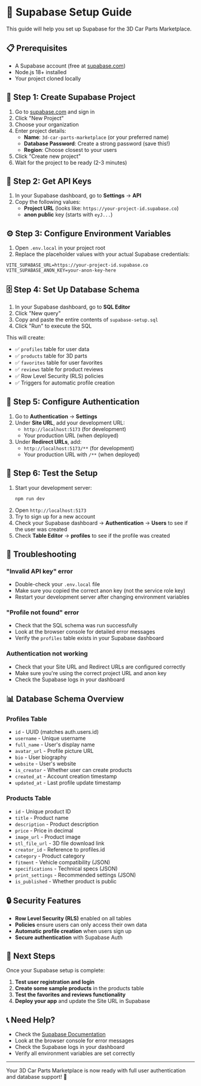 # 🚀 Supabase Setup Guide

This guide will help you set up Supabase for the 3D Car Parts Marketplace.

## 📋 Prerequisites

- A Supabase account (free at [supabase.com](https://supabase.com))
- Node.js 18+ installed
- Your project cloned locally

## 🔧 Step 1: Create Supabase Project

1. Go to [supabase.com](https://supabase.com) and sign in
2. Click "New Project"
3. Choose your organization
4. Enter project details:
   - **Name**: `3d-car-parts-marketplace` (or your preferred name)
   - **Database Password**: Create a strong password (save this!)
   - **Region**: Choose closest to your users
5. Click "Create new project"
6. Wait for the project to be ready (2-3 minutes)

## 🔑 Step 2: Get API Keys

1. In your Supabase dashboard, go to **Settings** → **API**
2. Copy the following values:
   - **Project URL** (looks like: `https://your-project-id.supabase.co`)
   - **anon public** key (starts with `eyJ...`)

## ⚙️ Step 3: Configure Environment Variables

1. Open `.env.local` in your project root
2. Replace the placeholder values with your actual Supabase credentials:

```env
VITE_SUPABASE_URL=https://your-project-id.supabase.co
VITE_SUPABASE_ANON_KEY=your-anon-key-here
```

## 🗄️ Step 4: Set Up Database Schema

1. In your Supabase dashboard, go to **SQL Editor**
2. Click "New query"
3. Copy and paste the entire contents of `supabase-setup.sql`
4. Click "Run" to execute the SQL

This will create:
- ✅ `profiles` table for user data
- ✅ `products` table for 3D parts
- ✅ `favorites` table for user favorites
- ✅ `reviews` table for product reviews
- ✅ Row Level Security (RLS) policies
- ✅ Triggers for automatic profile creation

## 🔐 Step 5: Configure Authentication

1. Go to **Authentication** → **Settings**
2. Under **Site URL**, add your development URL:
   - `http://localhost:5173` (for development)
   - Your production URL (when deployed)
3. Under **Redirect URLs**, add:
   - `http://localhost:5173/**` (for development)
   - Your production URL with `/**` (when deployed)

## 🧪 Step 6: Test the Setup

1. Start your development server:
   ```bash
   npm run dev
   ```
2. Open `http://localhost:5173`
3. Try to sign up for a new account
4. Check your Supabase dashboard → **Authentication** → **Users** to see if the user was created
5. Check **Table Editor** → **profiles** to see if the profile was created

## 🚨 Troubleshooting

### "Invalid API key" error
- Double-check your `.env.local` file
- Make sure you copied the correct anon key (not the service role key)
- Restart your development server after changing environment variables

### "Profile not found" error
- Check that the SQL schema was run successfully
- Look at the browser console for detailed error messages
- Verify the `profiles` table exists in your Supabase dashboard

### Authentication not working
- Check that your Site URL and Redirect URLs are configured correctly
- Make sure you're using the correct project URL and anon key
- Check the Supabase logs in your dashboard

## 📊 Database Schema Overview

### Profiles Table
- `id` - UUID (matches auth.users.id)
- `username` - Unique username
- `full_name` - User's display name
- `avatar_url` - Profile picture URL
- `bio` - User biography
- `website` - User's website
- `is_creator` - Whether user can create products
- `created_at` - Account creation timestamp
- `updated_at` - Last profile update timestamp

### Products Table
- `id` - Unique product ID
- `title` - Product name
- `description` - Product description
- `price` - Price in decimal
- `image_url` - Product image
- `stl_file_url` - 3D file download link
- `creator_id` - Reference to profiles.id
- `category` - Product category
- `fitment` - Vehicle compatibility (JSON)
- `specifications` - Technical specs (JSON)
- `print_settings` - Recommended settings (JSON)
- `is_published` - Whether product is public

## 🔒 Security Features

- **Row Level Security (RLS)** enabled on all tables
- **Policies** ensure users can only access their own data
- **Automatic profile creation** when users sign up
- **Secure authentication** with Supabase Auth

## 🚀 Next Steps

Once your Supabase setup is complete:

1. **Test user registration and login**
2. **Create some sample products** in the products table
3. **Test the favorites and reviews functionality**
4. **Deploy your app** and update the Site URL in Supabase

## 📞 Need Help?

- Check the [Supabase Documentation](https://supabase.com/docs)
- Look at the browser console for error messages
- Check the Supabase logs in your dashboard
- Verify all environment variables are set correctly

---

Your 3D Car Parts Marketplace is now ready with full user authentication and database support! 🎉
